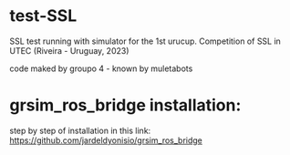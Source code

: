# test-SSL
SSL test running with simulator for the 1st urucup. Competition of SSL in UTEC (Riveira - Uruguay, 2023)

code maked by groupo 4 - known by muletabots


# grsim_ros_bridge installation:
 step by step of installation in this link: https://github.com/jardeldyonisio/grsim_ros_bridge
